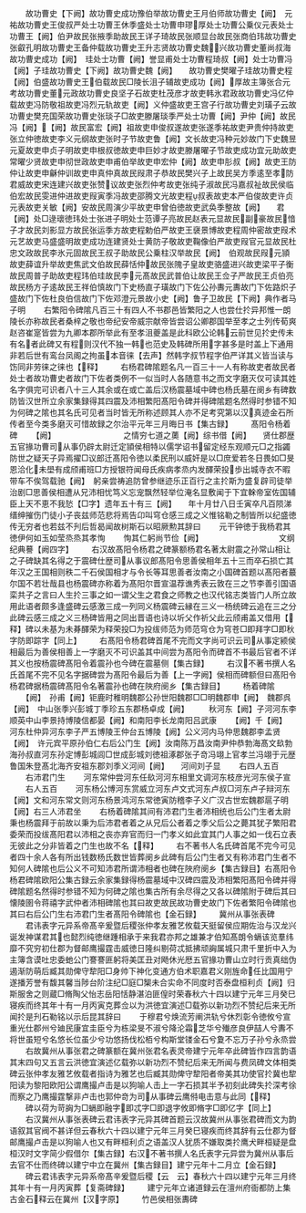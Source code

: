 <!-- { "loadSidebar": true } -->
　　故功曹史【下阙】故功曹史成功豫伯举故功曹史王月伯师故功曹史【阙】　元祐故功曹史王俊叔严处士功曹王休季盛处士功曹申璆厚处士功曹公乗仪元表处士功曹王【阙】伯尹故民张掖季助故民王详子琦故民张顺显台故民张商伯玮故功曹史张叡孔明故功曹史王备仲载故功曹史王升志贤故功曹史魏兴故功曹史董尚叔海故功曹史成功【阙】　珪处士功曹【阙】誉显甫处士功曹程琦叔【阙】处士功曹冯【阙】子珪故功曹史【下阙】故功曹史魏【阙】　　故功曹史樊曜子珪故功曹史程【阙】伯盛故功曹史王伯载故民□陵长沮子辅故吏成功【阙】厚故主簿张合元考故功曹史董元政故功曹史良坚子石故吏杜茂彦才故吏韩氷君政故功曹史冯亿仲载故吏冯防敬祖故吏冯烈元轨故吏【阙】义仲盛故吏王宫子行故功曹史刘璜子云故功曹史樊充国荣故功曹史张琰子□故吏滕屠琰季严处士功曹【阙】尹仲【阙】故民冯【阙】【阙】故民富宏【阙】祖故吏申俊叔遂故吏张遂季祐故吏尹贵仲持故吏张立仲徳故吏李义元纲故吏张时子节故吏鲁【阙】文长故吏冯种元妙故门下史魏昱元夏故吏申贞子明故吏申根叔徳故吏申巨妙才故吏滕屠曜子节故吏成功宜元助故吏常曜少贤故吏申彻世政故吏申甫伯举故吏申宏仲【阙】故吏申肜叔【阙】故吏王防仲让故吏申龢仲训故吏申真仲真故民叚肃子恭故民樊兴子上故民吴方季逺至孝防君威故吏宋连建兴故吏张赞议故吏张烈仲考故吏张纯子淑故民冯嘉叔祉故民侯临伯宏故民雯进仲进故吏叚寅季冯故吏邵腾文光故吏程叔表故吏本严伯俊故吏许贞元表故吏关敏【阙】安故民周演少平故吏申曾伯徳故吏武奂季整故【阙】　　君【阙】处□逯瓌徳玮处士张进子明处士范谭子亮故民赵表元显故民副豪故民愔子才故民刘影显方故民张运季方故吏程勅伯严故吏王襃景博故吏程周仲密故吏叚术元艺故吏马盛盛明故吏成功连建贤处士黄防子敬故吏鞠像伯严故吏叚官元显故民杜忠文政故民李氷元固故民王叔子助故民公乗柱汉举故民【阙】　伯观故民叚元頴故吏薛谊升举故吏焦武文伯故民薛恬仲故民张隗子皇故吏骆盛进兴故吏梁平子衡故民周普子助故吏程玮伯珪故民李元髙故民武普伯让故民王佥子严故民王贞伯亮故民杨方子逺故民王祥伯慎故门下史杨直子璜故门下佐公孙夀元夀故门下佐路炽子盛故门下佐杜良伯信故门下佐邓澄元景故小史【阙】鲁子卫故民【下阙】典作者马子明
　　右繁阳令碑隂凡百三十有四人不书郡邑皆繁阳之人也尝仕扵异邦惟一朗陵长亦称故民者桑梓之敬也帝纪安帝威宗献帝皆尝诏公卿郡国举至孝之士列传荀爽赵咨崔寔皆尝为九卿本郡所举此有至孝沮夔盖是此科欧公论韩云前世见扵史传未有名者此碑又有程则汉代不独一韩也范史及韩碑所用字甚多是时盖上下通用非若后世有鸾台凤阁之拘虽本音徕【去声】然韩字叔节程字伯严详其义皆当读与饬同非劳徕之徕也【释】
　　右杨君碑隂题名凡一百三十一人有称故吏者故民者处士者故功曹史者故门下佐者类例不一似当时人各随意书之而文字磨灭仅可读其姓名字俱完可识者八十三人其余或在或亡盖后汉杨震墓域中碑也杨氏墓在阌乡有碑数防皆汉世所立余家集録得其四震及沛相繁阳髙阳令碑并得碑隂题名然得时参错不知为何碑之隂也其名氏可见者当时皆无所称述顾其人亦不足考究第以汉真迹金石所传者至今类多磨灭可惜故録之尔治平元年三月晦日书【集古録】
　　髙阳令杨着碑
　　【阙】　　　　　　　　　之情穷七道之薁【阙】综书借【阙】　　贤仕郡歴五官掾功曹司从事仍辟太尉迁定頴侯相特以儒学诏书留定经东观顺元□之指蠲防世之疑天子异焉擢□议郎迁髙阳令徳以柔民刑以威奸是以□庶爱若冬日畏如□旻恩洽化未壆有成颀甫班□方授银符闻母氏疾病孝烝内发醳荣投歩出城寺衣不暇带车不俟驾载驰【阙】　躬亲尝祷追防曾参继迹乐正百行之主扵斯为盛复辟司徒举治剧□思善侯相遭从兄沛相忧笃义忘宠飘然轻举位淹名显敷闻于下宜榦帝室佐国辅臣上天不恵不我悐【□字】遗年五十有三【阙】　　年十月廿八日壬寅卒凡百陨涕缙绅摧伤门徒小子丧兹师范悲将焉告卬叫穹仓感三成之义惟铭勒之制皆所以纪盛徳传无穷者也若兹不刋后哲曷闻故树斯石以昭厥勲其辞曰
　　元干钟徳于我杨君其徳伊何如玉如莹烝烝其孝恂
　　恂其仁躬尚节俭【阙】　　　　　　　　　　文纲纪典謩【阙四字】
　　右汉故髙阳令杨君之碑篆额杨君名著太尉震之孙常山相让之子碑缺其名得之于震碑仕歴司从事议郎髙阳令思善侯相年五十三而卒石损亡其年汉之王国相则秩二千石侯国相才与令长等耳思善者汝南之小国碑首题以髙阳者蕞尔国不若壮哉县也杨震碑亦称着为髙阳尔晋宣温荐谯秀表云敦在三之节李善引国语栾共子之言曰人生扵三事之如一谓父生之君食之师教之也汉代铭志类皆门人所立故用此语者颇多逢盛碑云感激三成一列同义杨震碑云縁在三义一杨统碑云追在三之分此碑云感三成之义三杨碑皆用之同出晋语也诗以圻父作祈父此云颀甫盖又借用【释】碑以未基为未朞醳荣为释荣投□为投绂师范为师范穹仓为穹苍□即拜字□即秋字防即踪字【同上】
　　右髙阳令杨君碑首尾不完而文字尚可识云司从事定颍侯相最后为善侯相善上一字磨灭不可识盖其中间尝为髙阳令而碑首不书最后官者不详其义也按杨震碑髙阳令着震孙也今碑在震墓侧【集古録】
　　右汉不著书撰人名氏首尾不完不见名字据碑尝为髙阳令最后为善【上一字阙】侯相而碑额但曰髙阳令杨君碑据杨震碑髙阳令名著震孙也碑在陜府阌乡【集古録目】
　　杨着碑隂
　　【阙】　孙甫【阙】钜鹿时稚明魏郡公孙世阳魏郡□□明魏郡申【阙】　魏郡呉【阙】　中山张季兴彭城丁季珍五东郡杨卓成【阙】　　　秋河东【阙】子河河东李顺英中山李景持博陵信都晏【阙】和南阳李长龙南阳吕武康
　　【阙】千【阙】　　　　　　　　　河东杜仲异河东李子严五博陵王仲台五博陵【阙】公义河内马仲思魏郡李孟贤【阙】　许元宾平原孙伯仁右后公门生【阙】汝南陈万昌汝南尹仲恭勃海髙文镹勃海孙叔直河东孙定博彭城闾□世成彭城刘徳祖涿郡张子竒冯翊上官孝兰冯翊于元歴鲁国朱登髙北海齐安祖东郡刘季义河间【阙】　　河间刘子显
　　右四人五百
　　右沛君门生
　　河东常仲尝河东任镹河河东相里文调河东枝彦光河东侯子宣
　　右人五百
　　河东杨公博河东赏威立河东卢文式河东卢叔□河东卢子辩河东【阙】文和河东常文则河东杨景鸿河东常徳寅防稽李子义广汉古世宏魏郡扈子明【阙】右三人沛君坐
　　右杨着碑隂其间有沛君门生者沛相统也后公门生者太尉秉也杨震拜于前故以秉为后沛君者着之从兄后公者着之季父后公之薨其犹子繁阳君委荣而投绂髙阳君以沛相之丧亦弃官而归一门孝义如此宜其门人事之如一伐石立表无彼此之分非皆着之门生也故不名【释】
　　右不著书人名氏碑首尾不完今可见者四十余人各有所出钱数杨氏数世皆葬阌乡此碑有后公门生者又有称沛君门生者不知何人碑隂也后公义不可知沛君所谓沛相者也碑在陜府阌乡【集古録目】右髙阳令杨君碑隂欧阳公集古録云余家集録得杨震墓域中汉碑四震及沛相繁阳髙阳令碑并得碑隂题名然得时参错不知为何碑之隂也集古所有余尽得之又各以碑隂附于碑后其曰懐陵圉令蒋禧字武仲者沛相碑隂也其曰故吏故民故功曹史故门下佐者繁阳令碑隂也其曰右后公门生右沛君门生者髙阳令碑隂也【金石録】
　　冀州从事张表碑
　　君讳表字元异系帝髙辛爰暨后稷张仲孝友雅艺攸载天挺留侯应期佐治与汉龙兴诞发神谋君其也懿烈纯徳继踵相承于来我君亦邦之雄兼才伯知髙朗令螎该览羣纬靡不究穷初仕郡为督邮鹰撮霆击威徳日隆纠剔荷忒抵拂顽詾属城只肃千里折中入为主簿含谟吐忠委虵公门謇謇匪躬将美匡丑对飏休光厯五官掾功曹山立时行贡真绌伪遏渐防萌后臧其勋俾守犂阳□身帅下神化变通方伯术职嘉君义刚旌命任比国用宁遂播芳誉有馥其馨当陟台阶注纪□庭□榘未合实命不同度时否泰盘桓利贞【阙】归斯服舍之则蔵□脩陶父怡志岳阳恬静湛泊匪偟时荣春秋六十四以建宁元年三月癸巳寝疾而终其年十有一月丙寅克葬佥以为洪徳宜演述□载弥以新功烈不赞纪后来无所闻扵是刋石勒铭以示后昆其辞曰
　　于穆君兮焕流芳阐洪轨兮休烈彰令徳攸兮宣重光仕郡州兮廸民康宜圭臣兮为栋梁旻不淑兮降沦霜芝华兮殱彦良伊喆人兮夀不将世虽短兮名悠长位虽少兮功悠扬伐松栢兮构斯堂镂金石兮夐不忘万子孙兮永烝尝
　　右故冀州从事张君之碑篆额在冀州张君名表灵帝建宁元年卒此碑皆作四言韵语其末四句又五言云洪徳宜演述亿载弥以新功烈不赞纪后来无所闻与费凤碑文体相类碑云张仲孝友雅艺攸载者指诗为雅艺也后臧其勋俾守犂阳者帝美其功使官扵冀也犂阳读为黎阳欧阳公谓鹰撮卢击是以狗喻人击上一字石损其半予初刻此碑失扵深考徐而察之乃鹰撮霆撃非卢击也郭仲竒为司从事碑云鹰偫电击意与此同【释】
　　碑以荷为苛詾为□螎即融字即忒字□即退字攸即脩字□即亿字【同上】
　　右汉冀州从事张表碑云君讳表字元异其碑首题云汉故冀州从事张君碑而文为韵语叙其官阀不甚详但云春秋六十四以建宁元年三月癸巳寝疾而终其辞有云仕郡为督邮鹰撮卢击是以狗喻人也又有畔桓利贞之语盖汉人犹质不嫌取类扵鹰犬畔桓疑是盘桓汉时文字简少假借尔【集古録】右汉不著书撰人名氏表字元异尝为冀州从事后去官不仕而终碑以建宁中立在冀州【集古録目】建宁元年十二月立【金石録】
　　碑云君讳表字元异系帝髙辛爰暨后稷【云　云】春秋六十四以建宁元年三月终其年十有一月丙寅葬【复斋碑録】
　　建宁元年立诸道録云在澶州府衙都防上集古金石释云在冀州【汉字原】
　　竹邑侯相张夀碑
